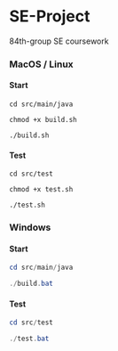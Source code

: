 # SE-Project

84th-group SE coursework

### MacOS / Linux

#### Start

```shell
cd src/main/java
```

```shell
chmod +x build.sh
```

```shell
./build.sh
```

#### Test

```shell
cd src/test
```

```shell
chmod +x test.sh
```

```shell
./test.sh
```


### Windows

#### Start

```powershell
cd src/main/java
```

```powershell
./build.bat
```

#### Test

```powershell
cd src/test
```

```powershell
./test.bat
```
